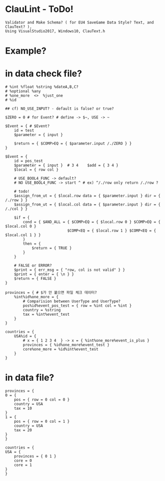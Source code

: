 # ClauLint - ToDo!
    Validator and Make Schema? ( for EU4 SaveGame Data Style? Text, and ClauText? ),
    Using VisualStudio2017, Windows10, ClauText.h

# Example?
 # in data check file?
    # %int %float %string %dateA,B,C?
    # %optional %any
    # %one_more  <>  %just_one
    # %id

    ## cf) NO_USE_INPUT? - default is false? or true?

    $ZERO = 0 # for Event? # define -> $~, USE -> ~

    $Event = { # $Event?
        id = test
        $parameter = { input }

        $return = { $COMP>EQ = { $parameter.input /./ZERO } }
    }

    $Event = {
        id = pos_test
        $parameter = { input }  # 3 4    $add = { 3 4 }
        $local = { row col }

        # USE_BOOL4_FUNC -> default?
        # NO USE_BOOL4_FUNC -> start ^ # ex) ^/./row only return /./row ?

        # todo!
        $assign_from_ut = { $local.row data = { $parameter.input } dir = { /./row } }
        $assign_from_ut = { $local.col data = { $parameter.input } dir = { /./col } }

        $if = { 
            cond = { $AND_ALL = { $COMP>EQ = { $local.row 0 } $COMP>EQ = { $local.col 0 } 
                                $COMP<EQ = { $local.row 1 } $COMP<EQ = { $local.col 1 } } 
            }
            then = {
                $return = { TRUE }
            }
        }

        # FALSE or ERROR?
        $print = { err_msg = { "row, col is not valid" } }
        $print = { enter = { \n } }
        $return = { FALSE }
    }

    provinces = { # $가 안 붙으면 파일 체크 데이터?
        %int%id%one_more = {
            # Comparision between UserType and UserType?
            pos%id%event_pos_test = { row = %int col = %int } 
            country = %string
            tax = %int%event_test
        }
    }

    countries = {
        USA%id = {
            # x = { 1 2 3 4  } -> x = { %int%one_more%event_is_plus }
            provinces = { %id%one_more%event_test } 
            core%one_more = %id%int%event_test
        }
    }

  # in data file?
    provinces = {
    0 = {
        pos = { row = 0 col = 0 }
        country = USA
        tax = 10
    }
    1 = {
        pos = { row = 0 col = 1 }
        country = USA
        tax = 20
    }
    }

    countries = {
    USA = {
        provinces = { 0 1 }
        core = 0
        core = 1
    }
    }
